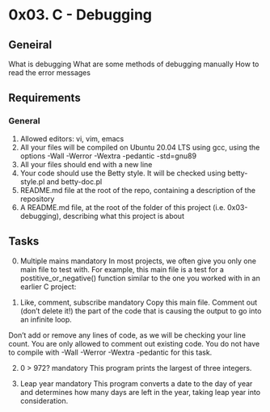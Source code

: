 # 0x03. C - Debugging

## Geneiral
 What is debugging
 What are some methods of debugging manually
 How to read the error messages

## Requirements

### General

1. Allowed editors: vi, vim, emacs
2. All your files will be compiled on Ubuntu 20.04 LTS using gcc, using the options -Wall -Werror -Wextra -pedantic -std=gnu89
3. All your files should end with a new line
4. Your code should use the Betty style. It will be checked using betty-style.pl and betty-doc.pl
5.  README.md file at the root of the repo, containing a description of the repository
6. A README.md file, at the root of the folder of this project (i.e. 0x03-debugging), describing what this project is about

## Tasks

0. Multiple mains
mandatory
In most projects, we often give you only one main file to test with. For example, this main file is a test for a postitive_or_negative() function similar to the one you worked with in an earlier C project:

1. Like, comment, subscribe
mandatory
Copy this main file. Comment out (don’t delete it!) the part of the code that is causing the output to go into an infinite loop.

Don’t add or remove any lines of code, as we will be checking your line count. You are only allowed to comment out existing code.
You do not have to compile with -Wall -Werror -Wextra -pedantic for this task.

2. 0 > 972?
mandatory
This program prints the largest of three integers.

3. Leap year
mandatory
This program converts a date to the day of year and determines how many days are left in the year, taking leap year into consideration.
